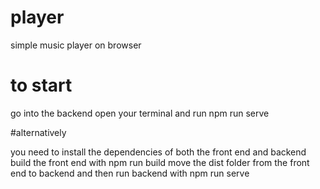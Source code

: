 # player
simple music player on browser

# to start
go into the backend
open your terminal and run npm run serve


#alternatively

you need to install the dependencies of both the front end and backend
build the front end with npm run build
move the dist folder from the front end to backend
and then run backend with npm run serve
